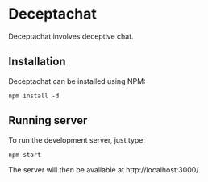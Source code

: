 # Deceptachat

Deceptachat involves deceptive chat.

## Installation

Deceptachat can be installed using NPM:

	npm install -d

## Running server

To run the development server, just type:

	npm start

The server will then be available at http://localhost:3000/.
